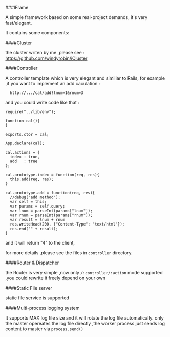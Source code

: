 ###IFrame

A simple framework based on some real-project demands, it's very fast/elegant.

It contains some components:

####Cluster 
   
  the cluster writen by me ,please see : https://github.com/windyrobin/iCluster

####Controller

  A controller template which is very elegant and similiar to Rails,
  for example ,if you want to implement an add caculation :

```
  http://.../cal/add?lnum=1&rnum=3
```

and you could write code like that :
  
  ```
  require("../lib/env");
   
  function cal(){
  }
  
  exports.ctor = cal;
  
  App.declare(cal);
  
  cal.actions = {
    index : true,
    add   : true
  };
  
  cal.prototype.index = function(req, res){
    this.add(req, res);
  }
  
  cal.prototype.add = function(req, res){
    //debug("add method");
    var self = this;
    var params = self.query;
    var lnum = parseInt(params["lnum"]);
    var rnum = parseInt(params["rnum"]);
    var result = lnum + rnum
    res.writeHead(200, {"Content-Type": "text/html"});
    res.end("" + result);
  }
  ```
  
  and it will return "4" to the client,
  
  for more details ,please see the files in `controller` directory.
  
####Router & Dispatcher

  the Router is very simple ,now only `/:controller/:action` mode supported ,you
  could rewrite it freely depend on your own
  
####Static File server

  static file service is supported


####Multi-process logging system

  It supports MAX log file size and it will rotate the log file automatically.
  only the master opereates the log file directly ,the worker process just sends log content to
  master via `process.send()`
  
